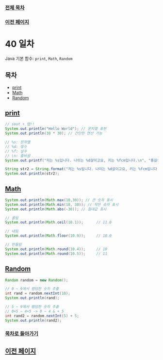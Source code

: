 ### [전체 목차](../../README.md)
### [이전 페이지](../README.md)

# 40 일차

Java 기본 함수: `print`, `Math`, `Random`

## 목차

- [print](#print)
- [Math](#math)
- [Random](#random)

## [print](#목차)

```java
// sout + 텝!!
System.out.println("Hello World"); // 문자열 표현 
System.out.println(30 * 30); // 간단한 연산 가능 

// %s: 문자열 
// %d: 정수 
// %f: 실수 
// \n: 줄바꿈 
System.out.printf("저는 %s입니다. 나이는 %d살이고요, 키는 %fcm입니다.\n", "홍길동", 20, 180.5f);

String str2 = String.format("저는 %s입니다. 나이는 %d살이고요, 키는 %fcm입니다.\n", "신사임당", 20, 180.5f); 
System.out.println(str2);
```

## [Math](#목차)

```java
System.out.println(Math.max(10,30)); // 큰 숫자 표시 
System.out.println(Math.min(10, 30)); // 작은 숫자 표시 
System.out.println(Math.abs(-30)); // 절대값 표시 

// 올림 
System.out.println(Math.ceil(10.1));      // 11.0

// 내림 
System.out.println(Math.floor(10.9));     // 10.0

// 반올림 
System.out.println(Math.round(10.4));     // 10
System.out.println(Math.round(10.5));     // 11
```

## [Random](#목차)

```java 
Random random = new Random();

// 0 ~ 9에서 램덤한 숫자 추출 
int rand = random.nextInt(10); 
System.out.println(rand);

// 5 ~ 9에서 램덤한 숫자 추출 
// 0+5 ~ 4+5 -> 0 ~ 4 & + 5
int rand2 = random.nextInt(5) + 5;
System.out.println(rand2);
```


### [목차로 돌아가기](#목차)
## [이전 페이지](../README.md)